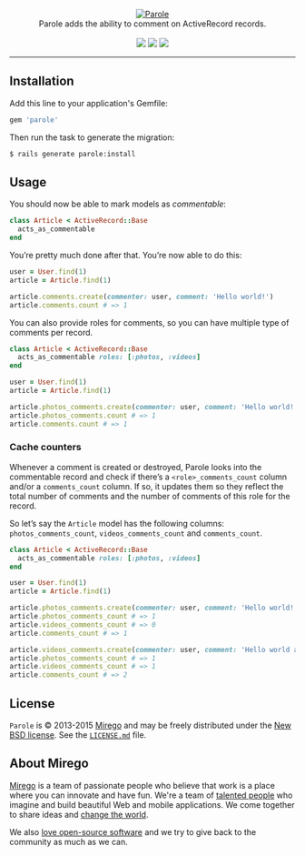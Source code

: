 <p align="center">
  <a href="https://github.com/mirego/parole">
    <img src="http://i.imgur.com/QQlNfGL.png" alt="Parole" />
  </a>
  <br />
  Parole adds the ability to comment on ActiveRecord records.
  <br /><br />
  <a href="https://rubygems.org/gems/parole"><img src="http://img.shields.io/gem/v/parole.svg" /></a>
  <a href="https://codeclimate.com/github/mirego/parole"><img src="http://img.shields.io/codeclimate/github/mirego/parole.svg" /></a>
  <a href="https://travis-ci.org/mirego/parole"><img src="http://img.shields.io/travis/mirego/parole.svg" /></a>
</p>


---

## Installation

Add this line to your application's Gemfile:

```ruby
gem 'parole'
```

Then run the task to generate the migration:

```bash
$ rails generate parole:install
```

## Usage

You should now be able to mark models as *commentable*:

```ruby
class Article < ActiveRecord::Base
  acts_as_commentable
end
```

You’re pretty much done after that. You’re now able to do this:

```ruby
user = User.find(1)
article = Article.find(1)

article.comments.create(commenter: user, comment: 'Hello world!')
article.comments.count # => 1
```

You can also provide roles for comments, so you can have multiple type of comments per record.

```ruby
class Article < ActiveRecord::Base
  acts_as_commentable roles: [:photos, :videos]
end

user = User.find(1)
article = Article.find(1)

article.photos_comments.create(commenter: user, comment: 'Hello world!')
article.photos_comments.count # => 1
article.comments.count # => 1
```

### Cache counters

Whenever a comment is created or destroyed, Parole looks into the commentable record and check
if there’s a `<role>_comments_count` column and/or a `comments_count` column. If so, it updates
them so they reflect the total number of comments and the number of comments of this role for
the record.

So let’s say the `Article` model has the following columns: `photos_comments_count`, `videos_comments_count` and `comments_count`.

```ruby
class Article < ActiveRecord::Base
  acts_as_commentable roles: [:photos, :videos]
end

user = User.find(1)
article = Article.find(1)

article.photos_comments.create(commenter: user, comment: 'Hello world!')
article.photos_comments_count # => 1
article.videos_comments_count # => 0
article.comments_count # => 1

article.videos_comments.create(commenter: user, comment: 'Hello world again!')
article.photos_comments_count # => 1
article.videos_comments_count # => 1
article.comments_count # => 2
```

## License

`Parole` is © 2013-2015 [Mirego](http://www.mirego.com) and may be freely distributed under the [New BSD license](http://opensource.org/licenses/BSD-3-Clause).  See the [`LICENSE.md`](https://github.com/mirego/parole/blob/master/LICENSE.md) file.

## About Mirego

[Mirego](http://mirego.com) is a team of passionate people who believe that work is a place where you can innovate and have fun. We're a team of [talented people](http://life.mirego.com) who imagine and build beautiful Web and mobile applications. We come together to share ideas and [change the world](http://mirego.org).

We also [love open-source software](http://open.mirego.com) and we try to give back to the community as much as we can.
